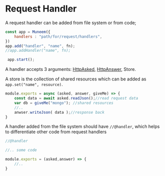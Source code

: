# Request Handler

A request handler can be added from file system or from code;

```JavaScript
const app = Muneem({
    handlers : "path/for/request/handlers",
})
app.add("handler", "name", fn);
//app.addHandler("name", fn);

 app.start();
```

A handler accepts 3 arguments: [HttpAsked](HttpAsked.md), [HttpAnswer](HttpAnswer.md), Store.

A store is the collection of shared resources which can be added as `app.set("name", resource)`.

```JavaScript
module.exports = async (asked, answer, giveMe) => {
    const data = await asked.readJson();//read request data
    var db = giveMe("mongo"); //shared resources
    //..
    anwser.writeJson( data );//response back
}
```

A handler added from the file system should have `//@handler`, which helps to differentiate other code from request handlers

```JavaScript
//@handler   

//.. some code 

module.exports = (asked,answer) => {
    //..
}
```